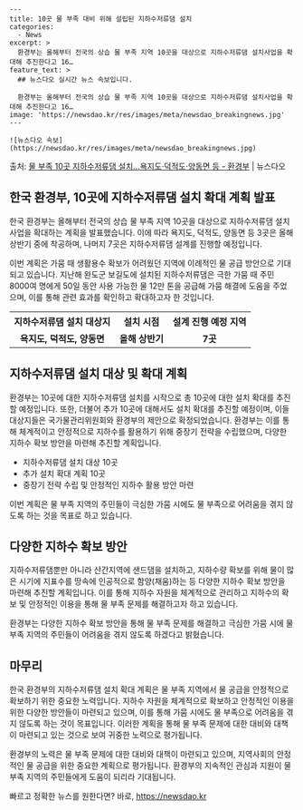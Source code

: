     ---
    title: 10곳 물 부족 대비 위해 설립된 지하수저류댐 설치
    categories:
      - News
    excerpt: >
      환경부는 올해부터 전국의 상습 물 부족 지역 10곳을 대상으로 지하수저류댐 설치사업을 확대해 추진한다고 16…
    feature_text: >
      ## 뉴스다오 실시간 뉴스 속보입니다.
    
      환경부는 올해부터 전국의 상습 물 부족 지역 10곳을 대상으로 지하수저류댐 설치사업을 확대해 추진한다고 16…
    image: 'https://newsdao.kr/res/images/meta/newsdao_breakingnews.jpg'
    ---
    
    ![뉴스다오 속보](https://newsdao.kr/res/images/meta/newsdao_breakingnews.jpg)

<p>출처: <a href="https://newsdao.kr/3007" rel="dofollow">물 부족 10곳 지하수저류댐 설치…욕지도·덕적도·양동면 등  - 환경부</a> | 뉴스다오</p>

<h2 data-ke-size="size26">한국 환경부, 10곳에 지하수저류댐 설치 확대 계획 발표</h2>
한국 환경부는 올해부터 전국의 상습 물 부족 지역 10곳을 대상으로 지하수저류댐 설치사업을 확대하는 계획을 발표했습니다. 이에 따라 욕지도, 덕적도, 양동면 등 3곳은 올해 상반기 중에 착공하며, 나머지 7곳은 지하수저류댐 설계를 진행할 예정입니다.

<p data-ke-size="size16">이번 계획은 가뭄 때 생활용수 확보가 어려웠던 지역에 이례적인 물 공급 방안으로 기대되고 있습니다. 지난해 완도군 보길도에 설치된 지하수저류댐은 극한 가뭄 때 주민 8000여 명에게 50일 동안 사용 가능한 물 12만 톤을 공급해 가뭄 해결에 도움을 주었으며, 이를 통해 관련 효과를 확인하고 확대하고자 한 것입니다.</p>

<table>
  <tr>
    <th>지하수저류댐 설치 대상지</th>
    <th>설치 시점</th>
    <th>설계 진행 예정 지역</th>
  </tr>
  <tr>
    <td style="text-align: center; height: 17px;"><b>욕지도, 덕적도, 양동면</b></td>
    <td style="text-align: center; height: 17px;"><b>올해 상반기</b></td>
    <td style="text-align: center; height: 17px;"><b>7곳</b></td>
  </tr>
</table>

<h2 data-ke-size="size26">지하수저류댐 설치 대상 및 확대 계획</h2>
환경부는 10곳에 대한 지하수저류댐 설치를 시작으로 총 10곳에 대한 설치 확대를 추진할 예정입니다. 또한, 더불어 추가 10곳에 대해서도 설치 확대를 추진할 예정이며, 이들 대상지들은 국가물관리위원회와 환경부의 제안으로 확정되었습니다. 환경부는 이를 통해 체계적이고 안정적으로 지하수를 활용하기 위해 중장기 전략을 수립했으며, 다양한 지하수 확보 방안을 마련해 추진할 계획입니다.

<ul>
  <li>지하수저류댐 설치 대상 10곳</li>
  <li>추가 설치 확대 계획 10곳</li>
  <li>중장기 전략 수립 및 안정적인 지하수 활용 방안 마련</li>
</ul>

<p data-ke-size="size16">이번 계획은 물 부족 지역의 주민들이 극심한 가뭄 시에도 물 부족으로 어려움을 겪지 않도록 하는 것을 목표로 하고 있습니다.</p>

<h2 data-ke-size="size26">다양한 지하수 확보 방안</h2>
지하수저류댐뿐만 아니라 산간지역에 샌드댐을 설치하고, 지하수량 확보를 위해 물이 많은 시기에 지표수를 땅속에 인공적으로 함양(채움)하는 등 다양한 지하수 확보 방안을 마련해 추진할 계획입니다. 이를 통해 지하수 자원을 체계적으로 관리하고 지하수의 확보 및 안정적인 이용을 통해 물 부족 문제를 해결하고자 하고 있습니다.

<p data-ke-size="size16">환경부는 다양한 지하수 확보 방안을 통해 물 부족 문제를 해결하고 극심한 가뭄 시에 물 부족 지역의 주민들이 어려움을 겪지 않도록 하겠다고 밝혔습니다.</p>

<h2 data-ke-size="size26">마무리</h2>
한국 환경부의 지하수저류댐 설치 확대 계획은 물 부족 지역에서 물 공급을 안정적으로 확보하기 위한 중요한 노력입니다. 지하수 자원을 체계적으로 확보하고 안정적인 이용을 위한 다양한 방안들이 마련되고 있으며, 이를 통해 가뭄 시에도 물 부족으로 어려움을 겪지 않도록 하는 것이 목표입니다. 이러한 계획을 통해 물 부족 문제에 대한 대비와 대책이 마련되고 있는 것으로 보여 귀중한 노력으로 평가됩니다.

<p data-ke-size="size16">환경부의 노력은 물 부족 문제에 대한 대비와 대책이 마련되고 있으며, 지역사회의 안정적인 물 공급을 위한 중요한 계획으로 평가됩니다. 환경부의 지속적인 관심과 지원이 물 부족 지역의 주민들에게 도움이 되리라 기대됩니다.</p> 

빠르고 정확한 뉴스를 원한다면? 바로, <a href="https://newsdao.kr" rel="dofollow">https://newsdao.kr</a>


    
